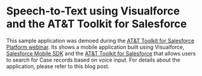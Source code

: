 Speech-to-Text using Visualforce and the AT&T Toolkit for Salesforce
===========

This sample application was demoed during the [AT&T Toolkit for Salesforce Platform webinar](). Its shows a mobile application built using Visualforce, [Salesforce Mobile SDK](http://wiki.developerforce.com/page/Mobile_SDK) and the [AT&T Toolkit for Salesforce](http://wiki.developerforce.com/page/Salesforce-Platform-for-ATT-Toolkit) that allows users to search for Case records based on voice input. For details about the application, please refer to this blog post.